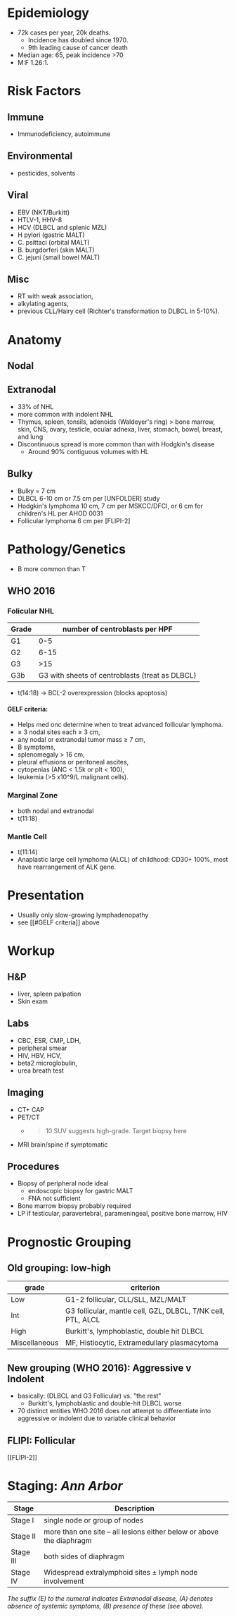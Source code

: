 # Epidemiology
- 72k cases per year, 20k deaths.
	- Incidence has doubled since 1970.
	- 9th leading cause of cancer death
- Median age: 65, peak incidence >70
- M:F 1.26:1.

# Risk Factors
## Immune
- Immunodeficiency, autoimmune

## Environmental
- pesticides, solvents

## Viral
- EBV (NKT/Burkitt)
- HTLV-1, HHV-8
- HCV (DLBCL and splenic MZL)
- H pylori (gastric MALT)
- C. psittaci (orbital MALT)
- B. burgdorferi (skin MALT)
- C. jejuni (small bowel MALT)

## Misc
- RT with weak association,
- alkylating agents,
- previous CLL/Hairy cell (Richter's transformation to DLBCL in 5-10%).

# Anatomy
## Nodal
## Extranodal
- 33% of NHL
- more common with indolent NHL
- Thymus, spleen, tonsils, adenoids (Waldeyer's ring) > bone marrow, skin, CNS, ovary, testicle, ocular adnexa, liver, stomach, bowel, breast, and lung
- Discontinuous spread is more common than with Hodgkin's disease
	- Around 90% contiguous volumes with HL

## Bulky
- Bulky = 7 cm
- DLBCL 6-10 cm or 7.5 cm per [UNFOLDER] study
- Hodgkin's lymphoma 10 cm, 7 cm per MSKCC/DFCI, or 6 cm for children's HL per AHOD 0031 
- Follicular lymphoma 6 cm per [FLIPI-2]

# Pathology/Genetics
- B more common than T

## WHO 2016
### Folicular NHL
| Grade | number of centroblasts per HPF                  |
| ----- | ----------------------------------------------- |
| G1    | 0-5                                             |
| G2    | 6-15                                            |
| G3    | >15                                             |
| G3b   | G3 with sheets of centroblasts (treat as DLBCL) |

- t(14:18) → BCL-2 overexpression (blocks apoptosis)
#### GELF criteria:
- Helps med onc determine when to treat advanced follicular lymphoma.
- ≥ 3 nodal sites each ≥ 3 cm,
- any nodal or extranodal tumor mass ≥ 7 cm,
- B symptoms,
- splenomegaly > 16 cm,
- pleural effusions or peritoneal ascites,
- cytopenias (ANC < 1.5k or plt < 100),
- leukemia (>5 x10^9/L malignant cells).

### Marginal Zone
- both nodal and extranodal
- t(11:18)

### Mantle Cell
- t(11:14)
- Anaplastic large cell lymphoma (ALCL) of childhood: CD30+ 100%, most have rearrangement of ALK gene.

# Presentation
- Usually only slow-growing lymphadenopathy
- see [[#GELF criteria]] above

# Workup
## H&P
- liver, spleen palpation
- Skin exam
## Labs
- CBC, ESR, CMP, LDH, 
- peripheral smear
- HIV, HBV, HCV, 
- beta2 microglobulin, 
- urea breath test
## Imaging
- CT+ CAP
- PET/CT
	- >10 SUV suggests high-grade. Target biopsy here
- MRI brain/spine if symptomatic
## Procedures
- Biopsy of peripheral node ideal
	- endoscopic biopsy for gastric MALT
	- FNA not sufficient
- Bone marrow biopsy probably required
- LP if testicular, paravertebral, parameningeal, positive bone marrow, HIV

# Prognostic Grouping
## Old grouping: low-high 
| grade         | criterion                                                    |
| ------------- | ------------------------------------------------------------ |
| Low           | G1-2 follicular, CLL/SLL, MZL/MALT                           |
| Int           | G3 follicular, mantle cell, GZL, DLBCL, T/NK cell, PTL, ALCL |
| High          | Burkitt's, lymphoblastic, double hit DLBCL                   |
| Miscellaneous | MF, Histiocytic, Extramedullary plasmacytoma                 |

## New grouping (WHO 2016): Aggressive v Indolent 
- basically: (DLBCL and G3 Follicular) vs. "the rest"
	- Burkitt's, lymphoblastic and double-hit DLBCL worse
- 70 distinct entities WHO 2016 does not attempt to differentiate into aggressive or indolent due to variable clinical behavior

## FLIPI: Follicular
[[FLIPI-2]]

# Staging: _Ann Arbor_

| Stage     | Description                                                          |
| --------- | -------------------------------------------------------------------- |
| Stage I   | single node or group of nodes                                        |
| Stage II  | more than one site – all lesions either below or above the diaphragm |
| Stage III | both sides of diaphragm                                              |
| Stage IV  | Widespread extralymphoid sites ± lymph node involvement              |
_The suffix (E) to the numeral indicates Extranodal disease, (A) denotes absence of systemic symptoms, (B) presence of these (see above)._
